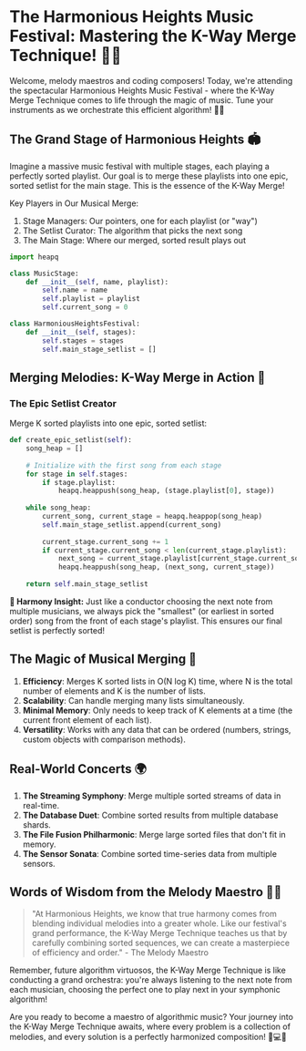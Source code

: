 # The Harmonious Heights Music Festival: Mastering the K-Way Merge Technique! 🎵🎶

Welcome, melody maestros and coding composers! Today, we're attending the spectacular Harmonious Heights Music Festival - where the K-Way Merge Technique comes to life through the magic of music. Tune your instruments as we orchestrate this efficient algorithm! 🎸🥁

## The Grand Stage of Harmonious Heights 🏟️

Imagine a massive music festival with multiple stages, each playing a perfectly sorted playlist. Our goal is to merge these playlists into one epic, sorted setlist for the main stage. This is the essence of the K-Way Merge!

Key Players in Our Musical Merge:

1. Stage Managers: Our pointers, one for each playlist (or "way")
2. The Setlist Curator: The algorithm that picks the next song
3. The Main Stage: Where our merged, sorted result plays out

```python
import heapq

class MusicStage:
    def __init__(self, name, playlist):
        self.name = name
        self.playlist = playlist
        self.current_song = 0

class HarmoniousHeightsFestival:
    def __init__(self, stages):
        self.stages = stages
        self.main_stage_setlist = []
```

## Merging Melodies: K-Way Merge in Action 🎼

### The Epic Setlist Creator
Merge K sorted playlists into one epic, sorted setlist:

```python
def create_epic_setlist(self):
    song_heap = []
    
    # Initialize with the first song from each stage
    for stage in self.stages:
        if stage.playlist:
            heapq.heappush(song_heap, (stage.playlist[0], stage))
    
    while song_heap:
        current_song, current_stage = heapq.heappop(song_heap)
        self.main_stage_setlist.append(current_song)
        
        current_stage.current_song += 1
        if current_stage.current_song < len(current_stage.playlist):
            next_song = current_stage.playlist[current_stage.current_song]
            heapq.heappush(song_heap, (next_song, current_stage))
    
    return self.main_stage_setlist
```

**🎵 Harmony Insight:** Just like a conductor choosing the next note from multiple musicians, we always pick the "smallest" (or earliest in sorted order) song from the front of each stage's playlist. This ensures our final setlist is perfectly sorted!

## The Magic of Musical Merging 🌟

1. **Efficiency**: Merges K sorted lists in O(N log K) time, where N is the total number of elements and K is the number of lists.
2. **Scalability**: Can handle merging many lists simultaneously.
3. **Minimal Memory**: Only needs to keep track of K elements at a time (the current front element of each list).
4. **Versatility**: Works with any data that can be ordered (numbers, strings, custom objects with comparison methods).

## Real-World Concerts 🌍

1. **The Streaming Symphony**: Merge multiple sorted streams of data in real-time.
2. **The Database Duet**: Combine sorted results from multiple database shards.
3. **The File Fusion Philharmonic**: Merge large sorted files that don't fit in memory.
4. **The Sensor Sonata**: Combine sorted time-series data from multiple sensors.

## Words of Wisdom from the Melody Maestro 🧠🎶

> "At Harmonious Heights, we know that true harmony comes from blending individual melodies into a greater whole. Like our festival's grand performance, the K-Way Merge Technique teaches us that by carefully combining sorted sequences, we can create a masterpiece of efficiency and order." - The Melody Maestro

Remember, future algorithm virtuosos, the K-Way Merge Technique is like conducting a grand orchestra: you're always listening to the next note from each musician, choosing the perfect one to play next in your symphonic algorithm!

Are you ready to become a maestro of algorithmic music? Your journey into the K-Way Merge Technique awaits, where every problem is a collection of melodies, and every solution is a perfectly harmonized composition! 🎵💻🚀
